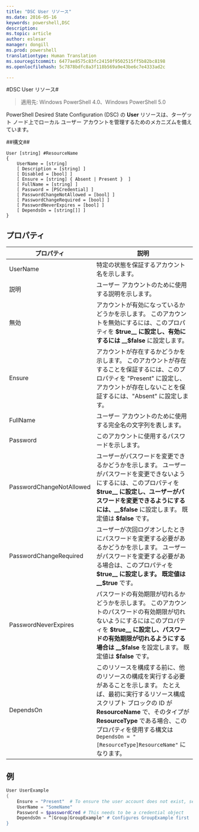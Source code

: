 ```yaml
---
title: "DSC User リソース"
ms.date: 2016-05-16
keywords: powershell,DSC
description: 
ms.topic: article
author: eslesar
manager: dongill
ms.prod: powershell
translationtype: Human Translation
ms.sourcegitcommit: 6477ae8575c83fc24150f9502515ff5b82bc8198
ms.openlocfilehash: 5c7878bdfc8a3f118b569a9e43be6c7e4333ad2c

---
```


#DSC User リソース#

 
>適用先: Windows PowerShell 4.0、Windows PowerShell 5.0


PowerShell Desired State Configuration (DSC) の __User__ リソースは、ターゲット ノード上でローカル ユーザー アカウントを管理するためのメカニズムを備えています。


##構文##

```
User [string] #ResourceName
{
    UserName = [string]
    [ Description = [string] ]
    [ Disabled = [bool] ]
    [ Ensure = [string] { Absent | Present }  ]
    [ FullName = [string] ]
    [ Password = [PSCredential] ]
    [ PasswordChangeNotAllowed = [bool] ]
    [ PasswordChangeRequired = [bool] ]
    [ PasswordNeverExpires = [bool] ]
    [ DependsOn = [string[]] ]
}
```

## プロパティ
|  プロパティ  |  説明   | 
|---|---| 
| UserName| 特定の状態を保証するアカウント名を示します。| 
| 説明| ユーザー アカウントのために使用する説明を示します。| 
| 無効| アカウントが有効になっているかどうかを示します。 このアカウントを無効にするには、このプロパティを __$true__ に設定し、有効にするには __$false__ に設定します。| 
| Ensure| アカウントが存在するかどうかを示します。 このアカウントが存在することを保証するには、このプロパティを "Present" に設定し、アカウントが存在しないことを保証するには、"Absent" に設定します。| 
| FullName| ユーザー アカウントのために使用する完全名の文字列を表します。| 
| Password| このアカウントに使用するパスワードを示します。 | 
| PasswordChangeNotAllowed| ユーザーがパスワードを変更できるかどうかを示します。 ユーザーがパスワードを変更できないようにするには、このプロパティを __$true__ に設定し、ユーザーがパスワードを変更できるようにするには、__$false__ に設定します。 既定値は __$false__ です。| 
| PasswordChangeRequired| ユーザーが次回ログオンしたときにパスワードを変更する必要があるかどうかを示します。 ユーザーがパスワードを変更する必要がある場合は、このプロパティを __$true__ に設定します。 既定値は __$true__ です。| 
| PasswordNeverExpires| パスワードの有効期限が切れるかどうかを示します。 このアカウントのパスワードの有効期限が切れないようにするにはこのプロパティを __$true__ に設定し、パスワードの有効期限が切れるようにする場合は __$false__ を設定します。 既定値は __$false__ です。| 
| DependsOn | このリソースを構成する前に、他のリソースの構成を実行する必要があることを示します。 たとえば、最初に実行するリソース構成スクリプト ブロックの ID が __ResourceName__ で、そのタイプが __ResourceType__ である場合、このプロパティを使用する構文は `DependsOn = "[ResourceType]ResourceName"` になります。| 

## 例

```powershell
User UserExample
{
    Ensure = "Present"  # To ensure the user account does not exist, set Ensure to "Absent"
    UserName = "SomeName"
    Password = $passwordCred # This needs to be a credential object
    DependsOn = “[Group]GroupExample" # Configures GroupExample first
}
```




<!--HONumber=Jun16_HO4-->


